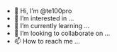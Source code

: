 - 👋 Hi, I’m @te100pro
- 👀 I’m interested in ...
- 🌱 I’m currently learning ...
- 💞️ I’m looking to collaborate on ...
- 📫 How to reach me ...

<!---
te100pro/te100pro is a ✨ special ✨ repository because its `README.md` (this file) appears on your GitHub profile.
You can click the Preview link to take a look at your changes.
--->
